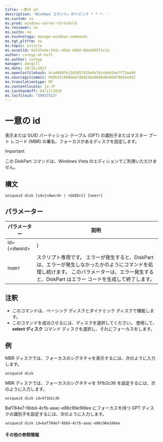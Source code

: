 ```yaml
---
title: 一意の id
description: 'Windows コマンド」のトピック * * *- '
ms.custom: na
ms.prod: windows-server-threshold
ms.reviewer: na
ms.suite: na
ms.technology: manage-windows-commands
ms.tgt_pltfrm: na
ms.topic: article
ms.assetid: 64235a4a-b91c-46da-b9b0-68ee90571c2a
author: coreyp-at-msft
ms.author: coreyp
manager: dongill
ms.date: 10/16/2017
ms.openlocfilehash: 4cad6607e13d2657433e4e78ce8e65beff73aa9d
ms.sourcegitcommit: 0d0b32c8986ba7db9536e0b8648d4ddf9b03e452
ms.translationtype: MT
ms.contentlocale: ja-JP
ms.lasthandoff: 04/17/2019
ms.locfileid: "59857513"
---
```

# <a name="uniqueid"></a>一意の id



表示または GUID パーティション テーブル (GPT) の識別子またはマスター ブート レコード (MBR) の署名、フォーカスがあるディスクを設定します。

> [!IMPORTANT]
> この DiskPart コマンドは、Windows Vista のエディションでご利用いただけません。

## <a name="syntax"></a>構文

```
uniqueid disk [id={<dword> | <GUID>}] [noerr]
```

## <a name="parameters"></a>パラメーター

|パラメーター|説明|
|---------|-----------|
|id={\<dword> | <GUID>}|MBR ディスクでは、署名の 16 進数形式で 4 バイト (DWORD) 値を指定します。</br>GPT ディスクの場合は、識別子の GUID を指定します。|
|noerr|スクリプト専用です。 エラーが発生すると、DiskPart は、エラーが発生しなかったかのようにコマンドを処理し続けます。 このパラメーターは、エラー発生すると、DiskPart はエラー コードを生成して終了します。|

## <a name="remarks"></a>注釈

-   このコマンドは、ベーシック ディスクとダイナミック ディスクで機能します。
-   このコマンドを成功させるには、ディスクを選択してください。 使用して、 **select ディスク** コマンド ディスクを選択し、それにフォーカスをします。

## <a name="BKMK_examples"></a>例

MBR ディスクでは、フォーカスのシグネチャを表示するには、次のように入力します。
```
uniqueid disk
```
MBR ディスクでは、フォーカスのシグネチャを 5f1b2c36 を設定するには、次のように入力します。
```
uniqueid disk id=5f1b2c36
```
Baf784e7-6bbd-4cfb-aaac-e86c96e166ee にフォーカスを持つ GPT ディスクの識別子を設定するには、次のように入力します。
```
uniqueid disk id=baf784e7-6bbd-4cfb-aaac-e86c96e166ee
```

#### <a name="additional-references"></a>その他の参照情報

